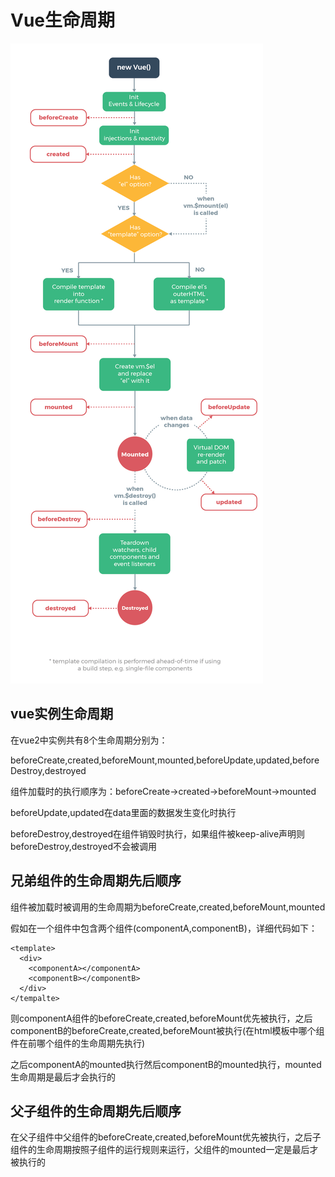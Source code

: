 # Vue生命周期
![](https://github.com/shinhwazt/jianshu/blob/master/blog/images/lifecycle.png)


## vue实例生命周期

在vue2中实例共有8个生命周期分别为：


beforeCreate,created,beforeMount,mounted,beforeUpdate,updated,beforeDestroy,destroyed


组件加载时的执行顺序为：beforeCreate->created->beforeMount->mounted


beforeUpdate,updated在data里面的数据发生变化时执行


beforeDestroy,destroyed在组件销毁时执行，如果组件被keep-alive声明则beforeDestroy,destroyed不会被调用

## 兄弟组件的生命周期先后顺序


组件被加载时被调用的生命周期为beforeCreate,created,beforeMount,mounted

假如在一个组件中包含两个组件(componentA,componentB)，详细代码如下：
```
<template>
  <div>
    <componentA></componentA>
    <componentB></componentB>
  </div>
</tempalte>
```
则componentA组件的beforeCreate,created,beforeMount优先被执行，之后componentB的beforeCreate,created,beforeMount被执行(在html模板中哪个组件在前哪个组件的生命周期先执行)

之后componentA的mounted执行然后componentB的mounted执行，mounted生命周期是最后才会执行的

## 父子组件的生命周期先后顺序

在父子组件中父组件的beforeCreate,created,beforeMount优先被执行，之后子组件的生命周期按照子组件的运行规则来运行，父组件的mounted一定是最后才被执行的



